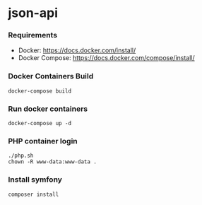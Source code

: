# json-api

### Requirements
- Docker: https://docs.docker.com/install/
- Docker Compose: https://docs.docker.com/compose/install/
### Docker Containers Build
```
docker-compose build
```

### Run docker containers
```
docker-compose up -d
```

### PHP container login
```
./php.sh
chown -R www-data:www-data .
```

### Install symfony
```
composer install
```